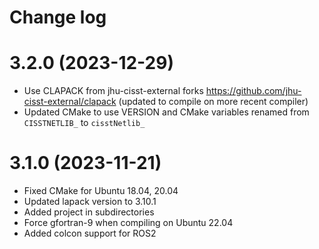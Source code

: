Change log
==========

3.2.0 (2023-12-29)
==================

* Use CLAPACK from jhu-cisst-external forks https://github.com/jhu-cisst-external/clapack (updated to compile on more recent compiler)
* Updated CMake to use VERSION and CMake variables renamed from `CISSTNETLIB_` to `cisstNetlib_`

3.1.0 (2023-11-21)
==================

* Fixed CMake for Ubuntu 18.04, 20.04
* Updated lapack version to 3.10.1
* Added project in subdirectories
* Force gfortran-9 when compiling on Ubuntu 22.04
* Added colcon support for ROS2
